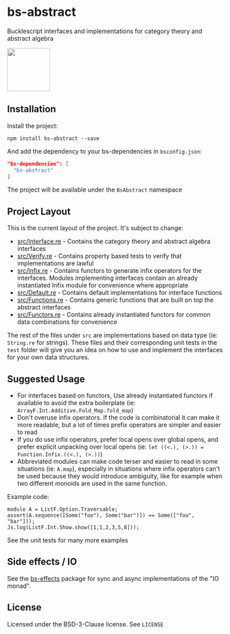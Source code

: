 # bs-abstract

Bucklescript interfaces and implementations for category theory and abstract algebra

<img src="https://raw.githubusercontent.com/Risto-Stevcev/bs-abstract/master/cantellated_tesseract.png" height="100" width="100"/>

## Installation

Install the project:

`npm install bs-abstract --save`

And add the dependency to your bs-dependencies in `bsconfig.json`:

```json
"bs-dependencies": [
  "bs-abstract"
]
```

The project will be available under the `BsAbstract` namespace

## Project Layout

This is the current layout of the project. It's subject to change:

- [src/Interface.re][1] - Contains the category theory and abstract algebra interfaces
- [src/Verify.re][2] - Contains property based tests to verify that implementations are lawful
- [src/Infix.re][3] - Contains functors to generate infix operators for the interfaces. Modules implementing interfaces contain an already instantiated Infix module for convenience where appropriate
- [src/Default.re][4] - Contains default implementations for interface functions
- [src/Functions.re][5] - Contains generic functions that are built on top the abstract interfaces
- [src/Functors.re][6] - Contains already instantiated functors for common data combinations for convenience

The rest of the files under `src` are implementations based on data type (ie: `String.re` for strings). These files and their corresponding unit tests in the `test` folder will give you an idea on how to use and implement the interfaces for your own data structures.

## Suggested Usage

- For interfaces based on functors, Use already instantiated functors if available to avoid the extra boilerplate (ie: `ArrayF.Int.Additive.Fold_Map.fold_map`)
- Don't overuse infix operators. If the code is combinatorial it can make it more readable, but a lot of times prefix operators are simpler and easier to read
- If you do use infix operators, prefer local opens over global opens, and prefer explicit unpacking over local opens (ie: `let ((<.), (>.)) = Function.Infix.((<.), (>.))`)
- Abbreviated modules can make code terser and easier to read in some situations (ie: `A.map`), especially in situations where infix operators can't be used because they would introduce ambiguity, like for example when two different monoids are used in the same function.


Example code:
```reason
module A = ListF.Option.Traversable;
assert(A.sequence([Some("foo"), Some("bar")]) == Some(["foo", "bar"]));
Js.log(ListF.Int.Show.show([1,1,2,3,5,8]));
```

See the unit tests for many more examples

## Side effects / IO

See the [bs-effects][7] package for sync and async implementations of the "IO monad".


## License

Licensed under the BSD-3-Clause license. See `LICENSE`



[1]: https://github.com/Risto-Stevcev/bs-abstract/blob/master/src/Interface.re
[2]: https://github.com/Risto-Stevcev/bs-abstract/blob/master/src/Verify.re
[3]: https://github.com/Risto-Stevcev/bs-abstract/blob/master/src/Infix.re
[4]: https://github.com/Risto-Stevcev/bs-abstract/blob/master/src/Default.re
[5]: https://github.com/Risto-Stevcev/bs-abstract/blob/master/src/Functions.re
[6]: https://github.com/Risto-Stevcev/bs-abstract/blob/master/src/Functors.re
[7]: https://github.com/Risto-Stevcev/bs-effects
